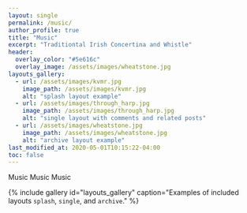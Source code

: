 ```yaml
---
layout: single
permalink: /music/
author_profile: true
title: "Music"
excerpt: "Traditiontal Irish Concertina and Whistle"
header:
  overlay_color: "#5e616c"
  overlay_image: /assets/images/wheatstone.jpg
layouts_gallery:
  - url: /assets/images/kvmr.jpg
    image_path: /assets/images/kvmr.jpg
    alt: "splash layout example"
  - url: /assets/images/through_harp.jpg
    image_path: /assets/images/through_harp.jpg
    alt: "single layout with comments and related posts"
  - url: /assets/images/wheatstone.jpg
    image_path: /assets/images/wheatstone.jpg
    alt: "archive layout example"
last_modified_at: 2020-05-01T10:15:22-04:00
toc: false
---
```


Music Music Music

{% include gallery id="layouts_gallery" caption="Examples of included layouts `splash`, `single`, and `archive`." %}
